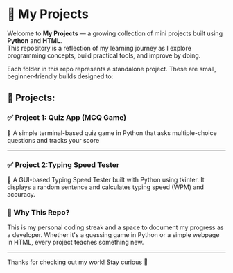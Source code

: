 # 🚀 My Projects

Welcome to **My Projects** — a growing collection of mini projects built using **Python** and **HTML**.  
This repository is a reflection of my learning journey as I explore programming concepts, build practical tools, and improve by doing.

Each folder in this repo represents a standalone project. These are small, beginner-friendly builds designed to:


## 📅 Projects:

### ✅ Project 1: Quiz App (MCQ Game)
🎯 A simple terminal-based quiz game in Python that asks multiple-choice questions and tracks your score

---
### ✅ Project 2:Typing Speed Tester
🧾 A GUI-based Typing Speed Tester built with Python using tkinter. It displays a random sentence and calculates typing speed (WPM) and accuracy.



### 🧠 Why This Repo?
This is my personal coding streak and a space to document my progress as a developer. Whether it's a guessing game in Python or a simple webpage in HTML, every project teaches something new.

---

Thanks for checking out my work! Stay curious 🌱
